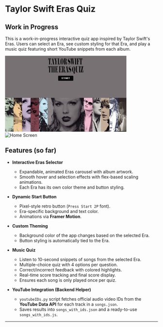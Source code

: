 # Taylor Swift Eras Quiz 
## Work in Progress

This is a work-in-progress interactive quiz app inspired by Taylor Swift's Eras.
Users can select an Era, see custom styling for that Era, and play a music quiz featuring short YouTube snippets from each album.

<img src="./public/rep_screen.png" alt="Reputation Screen" width="400"/>
<img src="./public/home_screen.png" alt="Home Screen" width="400"/>


## Features (so far)

- **Interactive Eras Selector**  
  - Expandable, animated Eras carousel with album artwork.
  - Smooth hover and selection effects with flex-based scaling animations.
  - Each Era has its own color theme and button styling.

- **Dynamic Start Button**  
  - Pixel-style retro button (`Press Start 2P` font).  
  - Era-specific background and text color.
  - Animations via **Framer Motion**.

- **Custom Theming**  
  - Background color of the app changes based on the selected Era.
  - Button styling is automatically tied to the Era.

- **Music Quiz**
  - Listen to 10-second snippets of songs from the selected Era.
  - Multiple-choice quiz with 4 options per question.
  - Correct/incorrect feedback with colored highlights.
  - Real-time score tracking and final score display.
  - Ensures each song is only played once per quiz.

- **YouTube Integration (Backend Helper)**  
  - `youtubeIDs.py` script fetches official audio video IDs from the **YouTube Data API** for each track in a `songs.json`.  
  - Saves results into `songs_with_ids.json` and a ready-to-use `songs_with_ids.js`.

---
